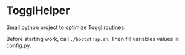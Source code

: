 # TogglHelper
Small python project to optimize [Toggl](https://track.toggl.com) routines.

Before starting work, call `./bootstrap.sh`.
Then fill variables values in config.py.
